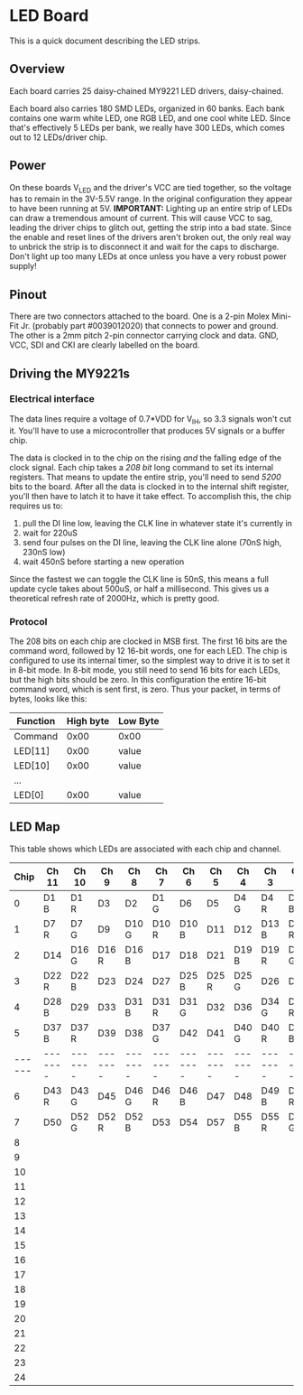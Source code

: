 # LED Board

This is a quick document describing the LED strips.

## Overview
Each board carries 25 daisy-chained MY9221 LED drivers, daisy-chained. 

Each board also carries 180 SMD LEDs, organized in 60 banks. Each bank contains one warm white LED, one RGB LED, and one cool white LED. Since that's effectively 5 LEDs per bank, 
we really have 300 LEDs, which comes out to 12 LEDs/driver chip.

## Power
On these boards V<sub>LED</sub> and the driver's VCC are tied together, so the voltage has to remain in the 3V-5.5V range. In the original configuration they appear to have been
running at 5V. 
**IMPORTANT:** Lighting up an entire strip of LEDs can draw a tremendous amount of current. This will cause VCC to sag, leading the driver chips to glitch out, getting the
strip into a bad state. Since the enable and reset lines of the drivers aren't broken out, the only real way to unbrick the strip is to disconnect it and wait for the caps
to discharge. Don't light up too many LEDs at once unless you have a very robust power supply!

## Pinout
There are two connectors attached to the board. One is a 2-pin Molex Mini-Fit Jr. (probably part #0039012020) that connects to power and ground. The other
is a 2mm pitch 2-pin connector carrying clock and data. GND, VCC, SDI and CKI are clearly labelled on the board.

## Driving the MY9221s

### Electrical interface
The data lines require a voltage of 0.7*VDD for V<sub>IH</sub>, so 3.3 signals won't cut it. You'll have to use a microcontroller that produces 5V signals or a buffer chip.

The data is clocked in to the chip on the rising *and* the falling edge of the clock signal. Each chip takes a *208 bit* long command to set its internal registers. That means
to update the entire strip, you'll need to send *5200* bits to the board. After all the data is clocked in to the internal shift register, you'll then have to latch it
to have it take effect. To accomplish this, the chip requires us to:
1. pull the DI line low, leaving the CLK line in whatever state it's currently in
2. wait for 220uS
3. send four pulses on the DI line, leaving the CLK line alone (70nS high, 230nS low)
4. wait 450nS before starting a new operation

Since the fastest we can toggle the CLK line is 50nS, this means a full update cycle takes about 500uS, or half a millisecond. This gives us a theoretical refresh rate of
2000Hz, which is pretty good.

### Protocol

The 208 bits on each chip are clocked in MSB first. The first 16 bits are the command word, followed by 12 16-bit words, one for each LED. 
The chip is configured to use its internal timer, so the simplest way to drive it is to set it in 8-bit mode. In 8-bit mode, you still need to send 16 bits 
for each LEDs, but the high bits should be zero. In this configuration the entire 16-bit command word, which is sent first, is zero. Thus your packet, in terms of bytes, 
looks like this:

| Function | High byte | Low Byte |
|----------|-----------|----------|
| Command  | 0x00      | 0x00     |
| LED[11]  | 0x00      | value    |
| LED[10]  | 0x00      | value    |
| ... |
| LED[0]  | 0x00      | value    |

## LED Map

This table shows which LEDs are associated with each chip and channel.

| Chip | Ch 11 | Ch 10 | Ch 9  | Ch 8  | Ch 7  | Ch 6  | Ch 5  | Ch 4  | Ch 3  | Ch 2  | Ch 1  | Ch 0  |
|------|-------|-------|-------|-------|-------|-------|-------|-------|-------|-------|-------|-------|
| 0    | D1 B  | D1 R  | D3    | D2    | D1 G  | D6    | D5    | D4 G  | D4 R  | D4 B  | D8    | D7 B  |
| 1    | D7 R  | D7 G  | D9    | D10 G | D10 R | D10 B | D11   | D12   | D13 B | D13 R | D13 G | D15   |
| 2    | D14   | D16 G | D16 R | D16 B | D17   | D18   | D21   | D19 B | D19 R | D19 G | D20   | D22 G |
| 3    | D22 R | D22 B | D23   | D24   | D27   | D25 B | D25 R | D25 G | D26   | D30   | D28 G | D28 R |
| 4    | D28 B | D29   | D33   | D31 B | D31 R | D31 G | D32   | D36   | D34 G | D34 R | D34 B | D35   |
| 5    | D37 B | D37 R | D39   | D38   | D37 G | D42   | D41   | D40 G | D40 R | D40 B | D44   | D43 B |
|------|-------|-------|-------|-------|-------|-------|-------|-------|-------|-------|-------|-------|
| 6    | D43 R | D43 G | D45   | D46 G | D46 R | D46 B | D47   | D48   | D49 B | D49 R | D49 G | D51   |
| 7    | D50   | D52 G | D52 R | D52 B | D53   | D54   | D57   | D55 B | D55 R | D55 G | D56   | D58 G |
| 8    |       |       |       |       |       |       |       |       |       |       |       |       |
| 9    |       |       |       |       |       |       |       |       |       |       |       |       |
| 10   |       |       |       |       |       |       |       |       |       |       |       |       |
| 11   |       |       |       |       |       |       |       |       |       |       |       |       |
| 12   |       |       |       |       |       |       |       |       |       |       |       |       |
| 13   |       |       |       |       |       |       |       |       |       |       |       |       |
| 14   |       |       |       |       |       |       |       |       |       |       |       |       |
| 15   |       |       |       |       |       |       |       |       |       |       |       |       |
| 16   |       |       |       |       |       |       |       |       |       |       |       |       |
| 17   |       |       |       |       |       |       |       |       |       |       |       |       |
| 18   |       |       |       |       |       |       |       |       |       |       |       |       |
| 19   |       |       |       |       |       |       |       |       |       |       |       |       |
| 20   |       |       |       |       |       |       |       |       |       |       |       |       |
| 21   |       |       |       |       |       |       |       |       |       |       |       |       |
| 22   |       |       |       |       |       |       |       |       |       |       |       |       |
| 23   |       |       |       |       |       |       |       |       |       |       |       |       |
| 24   |       |       |       |       |       |       |       |       |       |       |       |       |



